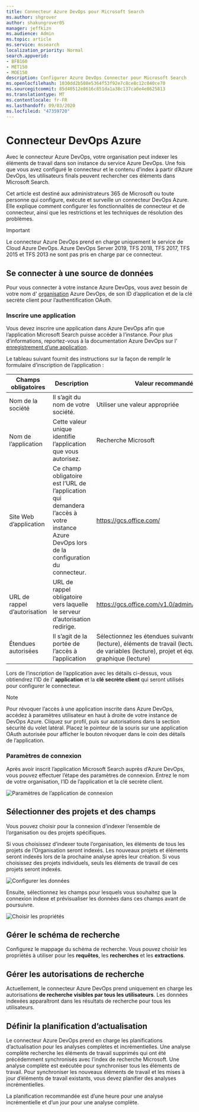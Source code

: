 ```yaml
---
title: Connecteur Azure DevOps pour Microsoft Search
ms.author: shgrover
author: shakungrover05
manager: jeffkizn
ms.audience: Admin
ms.topic: article
ms.service: mssearch
localization_priority: Normal
search.appverid:
- BFB160
- MET150
- MOE150
description: Configurer Azure DevOps Connector pour Microsoft Search
ms.openlocfilehash: 1030dd2b508e5364f53f92e7c8ce8c12c040ce70
ms.sourcegitcommit: 85d40512e8616c851da1a38c137ca0e4e8625813
ms.translationtype: MT
ms.contentlocale: fr-FR
ms.lasthandoff: 09/03/2020
ms.locfileid: "47359720"
---
```

# <a name="azure-devops-connector"></a>Connecteur DevOps Azure

Avec le connecteur Azure DevOps, votre organisation peut indexer les éléments de travail dans son instance du service Azure DevOps. Une fois que vous avez configuré le connecteur et le contenu d’index à partir d’Azure DevOps, les utilisateurs finals peuvent rechercher ces éléments dans Microsoft Search.

Cet article est destiné aux administrateurs 365 de Microsoft ou toute personne qui configure, exécute et surveille un connecteur DevOps Azure. Elle explique comment configurer les fonctionnalités de connecteur et de connecteur, ainsi que les restrictions et les techniques de résolution des problèmes.

>[!IMPORTANT]
>Le connecteur Azure DevOps prend en charge uniquement le service de Cloud Azure DevOps. Azure DevOps Server 2019, TFS 2018, TFS 2017, TFS 2015 et TFS 2013 ne sont pas pris en charge par ce connecteur.

## <a name="connect-to-a-data-source"></a>Se connecter à une source de données

Pour vous connecter à votre instance Azure DevOps, vous avez besoin de votre nom d' [organisation](https://docs.microsoft.com/azure/devops/organizations/accounts/create-organization) Azure DevOps, de son ID d’application et de la clé secrète client pour l’authentification OAuth.

### <a name="register-an-app"></a>Inscrire une application

Vous devez inscrire une application dans Azure DevOps afin que l’application Microsoft Search puisse accéder à l’instance. Pour plus d’informations, reportez-vous à la documentation Azure DevOps sur l' [enregistrement d’une application](https://docs.microsoft.com/azure/devops/integrate/get-started/authentication/oauth?view=azure-devops#register-your-app).

Le tableau suivant fournit des instructions sur la façon de remplir le formulaire d’inscription de l’application :

 **Champs obligatoires** | **Description**      | **Valeur recommandée**
--- | --- | ---
| Nom de la société         | Il s’agit du nom de votre société. | Utiliser une valeur appropriée   |
| Nom de l’application     | Cette valeur unique identifie l’application que vous autorisez.    | Recherche Microsoft     |
| Site Web d’application  | Ce champ obligatoire est l’URL de l’application qui demandera l’accès à votre instance Azure DevOps lors de la configuration du connecteur.  | <https://gcs.office.com/>                |
| URL de rappel d’autorisation        | URL de rappel obligatoire vers laquelle le serveur d’autorisation redirige. | <https://gcs.office.com/v1.0/admin/oauth/callback>|
| Étendues autorisées | Il s’agit de la portée de l’accès à l’application | Sélectionnez les étendues suivantes : identité (lecture), éléments de travail (lecture), groupes de variables (lecture), projet et équipe (lecture), graphique (lecture)|

Lors de l’inscription de l’application avec les détails ci-dessus, vous obtiendrez l’ID de l' **application** et la **clé secrète client** qui seront utilisés pour configurer le connecteur.

>[!NOTE]
>Pour révoquer l’accès à une application inscrite dans Azure DevOps, accédez à paramètres utilisateur en haut à droite de votre instance de DevOps Azure. Cliquez sur profil, puis sur autorisations dans la section sécurité du volet latéral. Placez le pointeur de la souris sur une application OAuth autorisée pour afficher le bouton révoquer dans le coin des détails de l’application.

### <a name="connection-settings"></a>Paramètres de connexion

Après avoir inscrit l’application Microsoft Search auprès d’Azure DevOps, vous pouvez effectuer l’étape des paramètres de connexion. Entrez le nom de votre organisation, l’ID de l’application et la clé secrète client.

![Paramètres de l’application de connexion](media/ADO_Connection_settings_2.png)

## <a name="select-projects-and-fields"></a>Sélectionner des projets et des champs

Vous pouvez choisir pour la connexion d’indexer l’ensemble de l’organisation ou des projets spécifiques.

Si vous choisissez d’indexer toute l’organisation, les éléments de tous les projets de l’Organisation seront indexés. Les nouveaux projets et éléments seront indexés lors de la prochaine analyse après leur création. Si vous choisissez des projets individuels, seuls les éléments de travail de ces projets seront indexés.

![Configurer les données](media/ADO_Configure_data.png)

Ensuite, sélectionnez les champs pour lesquels vous souhaitez que la connexion indexe et prévisualiser les données dans ces champs avant de poursuivre.

![Choisir les propriétés](media/ADO_choose_properties.png)

## <a name="manage-the-search-schema"></a>Gérer le schéma de recherche

Configurez le mappage du schéma de recherche. Vous pouvez choisir les propriétés à utiliser pour les **requêtes**, les **recherches** et les **extractions**.

## <a name="manage-search-permissions"></a>Gérer les autorisations de recherche

Actuellement, le connecteur Azure DevOps prend uniquement en charge les autorisations **de recherche visibles par tous les utilisateurs**. Les données indexées apparaîtront dans les résultats de recherche pour tous les utilisateurs.

## <a name="set-the-refresh-schedule"></a>Définir la planification d’actualisation

Le connecteur Azure DevOps prend en charge les planifications d’actualisation pour les analyses complètes et incrémentielles. Une analyse complète recherche les éléments de travail supprimés qui ont été précédemment synchronisés avec l’index de recherche Microsoft. Une analyse complète est exécutée pour synchroniser tous les éléments de travail. Pour synchroniser les nouveaux éléments de travail et les mises à jour d’éléments de travail existants, vous devez planifier des analyses incrémentielles.

La planification recommandée est d’une heure pour une analyse incrémentielle et d’un jour pour une analyse complète.
